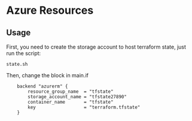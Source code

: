 # Azure Resources

## Usage

First, you need to create the storage account to host terraform state, just run the script:

```
state.sh
```

Then, change the block in main.if

```
    backend "azurerm" {
        resource_group_name  = "tfstate"
        storage_account_name = "tfstate27890"
        container_name       = "tfstate"
        key                  = "terraform.tfstate"
    }
```